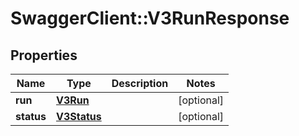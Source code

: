 # SwaggerClient::V3RunResponse

## Properties
Name | Type | Description | Notes
------------ | ------------- | ------------- | -------------
**run** | [**V3Run**](V3Run.md) |  | [optional] 
**status** | [**V3Status**](V3Status.md) |  | [optional] 


